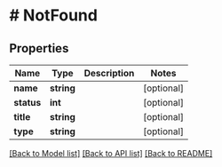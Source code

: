 # # NotFound

## Properties

Name | Type | Description | Notes
------------ | ------------- | ------------- | -------------
**name** | **string** |  | [optional]
**status** | **int** |  | [optional]
**title** | **string** |  | [optional]
**type** | **string** |  | [optional]

[[Back to Model list]](../../README.md#models) [[Back to API list]](../../README.md#endpoints) [[Back to README]](../../README.md)
